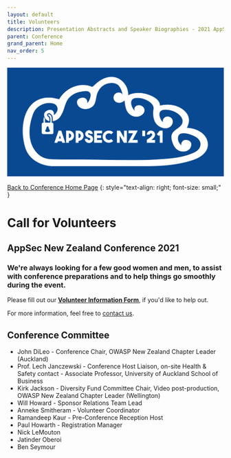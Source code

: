 ```yaml
---
layout: default
title: Volunteers
description: Presentation Abstracts and Speaker Biographies - 2021 AppSec NZ Conference
parent: Conference
grand_parent: Home
nav_order: 5
---
```


[![Web Banner](/assets/images/Event_Banner_Graphic.png)](index.md)   

[Back to Conference Home Page](index.md)
{: style="text-align: right; font-size: small;" }

# Call for Volunteers

## AppSec New Zealand Conference 2021

### We're always looking for a few good women and men, to assist with conference preparations and to help things go smoothly during the event.

Please fill out our **[Volunteer Information Form](https://forms.gle/rxorcGgThCsV7k8EA)**, if you'd like to help out.

For more information, feel free to [contact us](mailto:info@appsec.org.nz).

## Conference Committee

* John DiLeo - Conference Chair, OWASP New Zealand Chapter Leader (Auckland)
* Prof. Lech Janczewski - Conference Host Liaison, on-site Health & Safety contact - Associate Professor, University of Auckland School of Business
* Kirk Jackson - Diversity Fund Committee Chair, Video post-production, OWASP New Zealand Chapter Leader (Wellington)
* Will Howard - Sponsor Relations Team Lead
* Anneke Smitheram - Volunteer Coordinator
* Ramandeep Kaur - Pre-Conference Reception Host
* Paul Howarth - Registration Manager
* Nick LeMouton
* Jatinder Oberoi
* Ben Seymour
